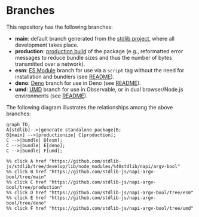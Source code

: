 <!--

@license Apache-2.0

Copyright (c) 2022 The Stdlib Authors.

Licensed under the Apache License, Version 2.0 (the "License");
you may not use this file except in compliance with the License.
You may obtain a copy of the License at

    http://www.apache.org/licenses/LICENSE-2.0

Unless required by applicable law or agreed to in writing, software
distributed under the License is distributed on an "AS IS" BASIS,
WITHOUT WARRANTIES OR CONDITIONS OF ANY KIND, either express or implied.
See the License for the specific language governing permissions and
limitations under the License.

-->

# Branches

This repository has the following branches:

-   **main**: default branch generated from the [stdlib project][stdlib-url], where all development takes place.
-   **production**: [production build][production-url] of the package (e.g., reformatted error messages to reduce bundle sizes and thus the number of bytes transmitted over a network).
-   **esm**: [ES Module][esm-url] branch for use via a `script` tag without the need for installation and bundlers (see [README][esm-readme]).
-   **deno**: [Deno][deno-url] branch for use in Deno (see [README][deno-readme]).
-   **umd**: [UMD][umd-url] branch for use in Observable, or in dual browser/Node.js environments (see [README][umd-readme]).

The following diagram illustrates the relationships among the above branches:

```mermaid
graph TD;
A[stdlib]-->|generate standalone package|B;
B[main] -->|productionize| C[production];
C -->|bundle| D[esm];
C -->|bundle| E[deno];
C -->|bundle| F[umd];

%% click A href "https://github.com/stdlib-js/stdlib/tree/develop/lib/node_modules/%40stdlib/napi/argv-bool"
%% click B href "https://github.com/stdlib-js/napi-argv-bool/tree/main"
%% click C href "https://github.com/stdlib-js/napi-argv-bool/tree/production"
%% click D href "https://github.com/stdlib-js/napi-argv-bool/tree/esm"
%% click E href "https://github.com/stdlib-js/napi-argv-bool/tree/deno"
%% click F href "https://github.com/stdlib-js/napi-argv-bool/tree/umd"
```

[stdlib-url]: https://github.com/stdlib-js/stdlib/tree/develop/lib/node_modules/%40stdlib/napi/argv-bool
[production-url]: https://github.com/stdlib-js/napi-argv-bool/tree/production
[deno-url]: https://github.com/stdlib-js/napi-argv-bool/tree/deno
[deno-readme]: https://github.com/stdlib-js/napi-argv-bool/blob/deno/README.md
[umd-url]: https://github.com/stdlib-js/napi-argv-bool/tree/umd
[umd-readme]: https://github.com/stdlib-js/napi-argv-bool/blob/umd/README.md
[esm-url]: https://github.com/stdlib-js/napi-argv-bool/tree/esm
[esm-readme]: https://github.com/stdlib-js/napi-argv-bool/blob/esm/README.md